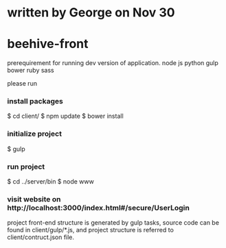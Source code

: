 # written by George on Nov 30
# beehive-front
prerequirement for running dev version of application.
node js
python
gulp
bower
ruby
sass

please run

### install packages
$ cd client/
$ npm update
$ bower install

### initialize project
$ gulp

### run project
$ cd ../server/bin
$ node www

### visit website on http://localhost:3000/index.html#/secure/UserLogin


project front-end structure is generated by gulp tasks, source code can be found in client/gulp/*.js, and project structure is referred to client/contruct.json file.
